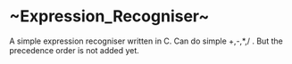 ~Expression_Recogniser~
=======================
A simple expression recogniser written in C. Can do simple +,-,*,/ . But the precedence order is not added yet.

